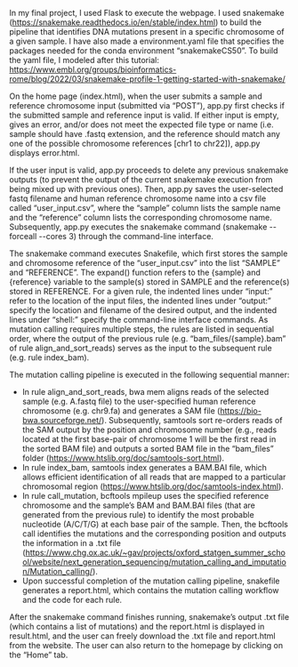In my final project, I used Flask to execute the webpage. I used snakemake (https://snakemake.readthedocs.io/en/stable/index.html) to build the pipeline that identifies DNA mutations present in a specific chromosome of a given sample. I have also made a environment.yaml file that specifies the packages needed for the conda environment “snakemakeCS50”. To build the yaml file, I modeled after this tutorial: https://www.embl.org/groups/bioinformatics-rome/blog/2022/03/snakemake-profile-1-getting-started-with-snakemake/

On the home page (index.html), when the user submits a sample and reference chromosome input (submitted via “POST”), app.py first checks if the submitted sample and reference input is valid. If either input is empty, gives an error, and/or does not meet the expected file type or name (i.e. sample should have .fastq extension, and the reference should match any one of the possible chromosome references [chr1 to chr22]), app.py displays error.html.

If the user input is valid, app.py proceeds to delete any previous snakemake outputs (to prevent the output of the current snakemake execution from being mixed up with previous ones). Then, app.py saves the user-selected fastq filename and human reference chromosome name into a csv file called “user_input.csv”, where the “sample” column lists the sample name and the “reference” column lists the corresponding chromosome name. Subsequently, app.py executes the snakemake command (snakemake --forceall --cores 3) through the command-line interface. 

The snakemake command executes Snakefile, which first stores the sample and chromosome reference of the “user_input.csv” into the list “SAMPLE” and “REFERENCE”. The expand() function refers to the {sample} and {reference} variable to the sample(s) stored in SAMPLE and the reference(s) stored in REFERENCE. For a given rule, the indented lines under “input:” refer to the location of the input files, the indented lines under “output:” specify the location and filename of the desired output, and the indented lines under “shell:” specify the command-line interface commands. As mutation calling requires multiple steps, the rules are listed in sequential order, where the output of the previous rule (e.g. “bam_files/{sample}.bam” of rule align_and_sort_reads) serves as the input to the subsequent rule (e.g. rule index_bam). 

The mutation calling pipeline is executed in the following sequential manner:
-	In rule align_and_sort_reads, bwa mem aligns reads of the selected sample (e.g. A.fastq file) to the user-specified human reference chromosome (e.g. chr9.fa) and generates a SAM file (https://bio-bwa.sourceforge.net/). Subsequently, samtools sort re-orders reads of the SAM output by the position and chromosome number (e.g., reads located at the first base-pair of chromosome 1 will be the first read in the sorted BAM file) and outputs a sorted BAM file in the “bam_files” folder (https://www.htslib.org/doc/samtools-sort.html). 
-	In rule index_bam, samtools index generates a BAM.BAI file, which allows efficient identification of all reads that are mapped to a particular chromosomal region (https://www.htslib.org/doc/samtools-index.html). 
-	In rule call_mutation, bcftools mpileup uses the specified reference chromosome and the sample’s BAM and BAM.BAI files (that are generated from the previous rule) to identify the most probable nucleotide (A/C/T/G) at each base pair of the sample. Then, the bcftools call identifies the mutations and the corresponding position and outputs the information in a .txt file (https://www.chg.ox.ac.uk/~gav/projects/oxford_statgen_summer_school/website/next_generation_sequencing/mutation_calling_and_imputation/Mutation_calling/). 
-	Upon successful completion of the mutation calling pipeline, snakefile generates a report.html, which contains the mutation calling workflow and the code for each rule. 

After the snakemake command finishes running, snakemake’s output .txt file (which contains a list of mutations) and the report.html is displayed in result.html, and the user can freely download the .txt file and report.html from the website. The user can also return to the homepage by clicking on the “Home” tab. 
